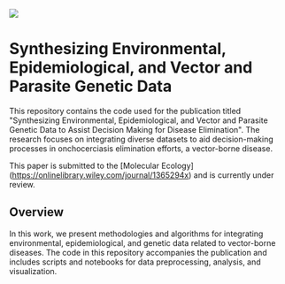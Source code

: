 [![](https://flat.badgen.net/badge/license/MIT/cyan?scale=1.5)](https://opensource.org/licenses/MIT)
# Synthesizing Environmental, Epidemiological, and Vector and Parasite Genetic Data

This repository contains the code used for the publication titled "Synthesizing Environmental, Epidemiological, and Vector and Parasite Genetic Data to Assist Decision Making for Disease Elimination". The research focuses on integrating diverse datasets to aid decision-making processes in onchocerciasis elimination efforts, a vector-borne disease.

This paper is submitted to the [Molecular Ecology] (https://onlinelibrary.wiley.com/journal/1365294x) and is currently under review. 

<!-- ## Publication Information
- **Title**: Synthesizing Environmental, Epidemiological, and Vector and Parasite Genetic Data to Assist Decision Making for Disease Elimination
- **Authors**: [Your Name], [Co-authors]
- **Journal**: [Journal Name]
- **DOI**: [DOI Number]
- **Link to Publication**: [Link to Publication] -->

## Overview
In this work, we present methodologies and algorithms for integrating environmental, epidemiological, and genetic data related to vector-borne diseases. The code in this repository accompanies the publication and includes scripts and notebooks for data preprocessing, analysis, and visualization.


<!-- ## Citation
If you use the code or data from this repository in your work, please cite the publication:

[Include citation information here] -->